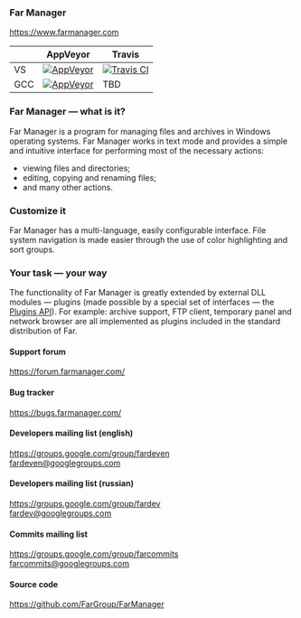 ### Far Manager
https://www.farmanager.com

| | AppVeyor | Travis |
|-|-|-|
| VS | [![AppVeyor](https://img.shields.io/appveyor/ci/FarGroup/farmanager.svg?logo=appveyor)](https://ci.appveyor.com/project/FarGroup/farmanager/history) | [![Travis CI](https://img.shields.io/travis/FarGroup/FarManager.svg?logo=travis)](https://travis-ci.com/FarGroup/FarManager/builds) |
| GCC | [![AppVeyor](https://img.shields.io/appveyor/ci/FarGroup/farmanager-5lhsj.svg?logo=appveyor)](https://ci.appveyor.com/project/FarGroup/farmanager-5lhsj/history)  | TBD |



### Far Manager — what is it?
Far Manager is a program for managing files and archives in Windows operating systems. Far Manager works in text mode and provides a simple and intuitive interface for performing most of the necessary actions:
* viewing files and directories;
* editing, copying and renaming files;
* and many other actions.

### Customize it
Far Manager has a multi-language, easily configurable interface. File system navigation is made easier through the use of color highlighting and sort groups.

### Your task — your way
The functionality of Far Manager is greatly extended by external DLL modules — plugins (made possible by a special set of interfaces — the [Plugins API](https://api.farmanager.com/)). For example: archive support, FTP client, temporary panel and network browser are all implemented as plugins included in the standard distribution of Far.


#### Support forum
https://forum.farmanager.com/

#### Bug tracker
https://bugs.farmanager.com/

#### Developers mailing list (english)
https://groups.google.com/group/fardeven  
<fardeven@googlegroups.com>

#### Developers mailing list (russian)
https://groups.google.com/group/fardev  
<fardev@googlegroups.com>

#### Commits mailing list
https://groups.google.com/group/farcommits  
<farcommits@googlegroups.com>

#### Source code
https://github.com/FarGroup/FarManager
